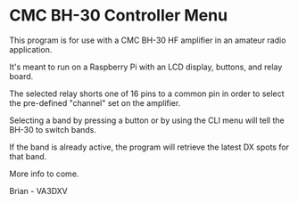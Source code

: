 # CMC BH-30 Controller Menu
This program is for use with a CMC BH-30 HF amplifier in an amateur radio application.

It's meant to run on a Raspberry Pi with an LCD display, buttons, and relay board.

The selected relay shorts one of 16 pins to a common pin in order to select the pre-defined "channel" set on the amplifier.

Selecting a band by pressing a button or by using the CLI menu will tell the BH-30 to switch bands.

If the band is already active, the program will retrieve the latest DX spots for that band.

More info to come.

Brian - VA3DXV
